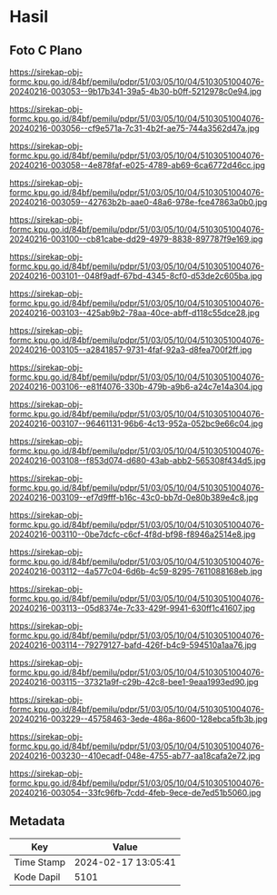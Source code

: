 # Hasil

## Foto C Plano

https://sirekap-obj-formc.kpu.go.id/84bf/pemilu/pdpr/51/03/05/10/04/5103051004076-20240216-003053--9b17b341-39a5-4b30-b0ff-5212978c0e94.jpg

https://sirekap-obj-formc.kpu.go.id/84bf/pemilu/pdpr/51/03/05/10/04/5103051004076-20240216-003056--cf9e571a-7c31-4b2f-ae75-744a3562d47a.jpg

https://sirekap-obj-formc.kpu.go.id/84bf/pemilu/pdpr/51/03/05/10/04/5103051004076-20240216-003058--4e878faf-e025-4789-ab69-6ca6772d46cc.jpg

https://sirekap-obj-formc.kpu.go.id/84bf/pemilu/pdpr/51/03/05/10/04/5103051004076-20240216-003059--42763b2b-aae0-48a6-978e-fce47863a0b0.jpg

https://sirekap-obj-formc.kpu.go.id/84bf/pemilu/pdpr/51/03/05/10/04/5103051004076-20240216-003100--cb81cabe-dd29-4979-8838-897787f9e169.jpg

https://sirekap-obj-formc.kpu.go.id/84bf/pemilu/pdpr/51/03/05/10/04/5103051004076-20240216-003101--048f9adf-67bd-4345-8cf0-d53de2c605ba.jpg

https://sirekap-obj-formc.kpu.go.id/84bf/pemilu/pdpr/51/03/05/10/04/5103051004076-20240216-003103--425ab9b2-78aa-40ce-abff-d118c55dce28.jpg

https://sirekap-obj-formc.kpu.go.id/84bf/pemilu/pdpr/51/03/05/10/04/5103051004076-20240216-003105--a2841857-9731-4faf-92a3-d8fea700f2ff.jpg

https://sirekap-obj-formc.kpu.go.id/84bf/pemilu/pdpr/51/03/05/10/04/5103051004076-20240216-003106--e81f4076-330b-479b-a9b6-a24c7e14a304.jpg

https://sirekap-obj-formc.kpu.go.id/84bf/pemilu/pdpr/51/03/05/10/04/5103051004076-20240216-003107--96461131-96b6-4c13-952a-052bc9e66c04.jpg

https://sirekap-obj-formc.kpu.go.id/84bf/pemilu/pdpr/51/03/05/10/04/5103051004076-20240216-003108--f853d074-d680-43ab-abb2-565308f434d5.jpg

https://sirekap-obj-formc.kpu.go.id/84bf/pemilu/pdpr/51/03/05/10/04/5103051004076-20240216-003109--ef7d9fff-b16c-43c0-bb7d-0e80b389e4c8.jpg

https://sirekap-obj-formc.kpu.go.id/84bf/pemilu/pdpr/51/03/05/10/04/5103051004076-20240216-003110--0be7dcfc-c6cf-4f8d-bf98-f8946a2514e8.jpg

https://sirekap-obj-formc.kpu.go.id/84bf/pemilu/pdpr/51/03/05/10/04/5103051004076-20240216-003112--4a577c04-6d6b-4c59-8295-7611088168eb.jpg

https://sirekap-obj-formc.kpu.go.id/84bf/pemilu/pdpr/51/03/05/10/04/5103051004076-20240216-003113--05d8374e-7c33-429f-9941-630ff1c41607.jpg

https://sirekap-obj-formc.kpu.go.id/84bf/pemilu/pdpr/51/03/05/10/04/5103051004076-20240216-003114--79279127-bafd-426f-b4c9-594510a1aa76.jpg

https://sirekap-obj-formc.kpu.go.id/84bf/pemilu/pdpr/51/03/05/10/04/5103051004076-20240216-003115--37321a9f-c29b-42c8-bee1-9eaa1993ed90.jpg

https://sirekap-obj-formc.kpu.go.id/84bf/pemilu/pdpr/51/03/05/10/04/5103051004076-20240216-003229--45758463-3ede-486a-8600-128ebca5fb3b.jpg

https://sirekap-obj-formc.kpu.go.id/84bf/pemilu/pdpr/51/03/05/10/04/5103051004076-20240216-003230--410ecadf-048e-4755-ab77-aa18cafa2e72.jpg

https://sirekap-obj-formc.kpu.go.id/84bf/pemilu/pdpr/51/03/05/10/04/5103051004076-20240216-003054--33fc96fb-7cdd-4feb-9ece-de7ed51b5060.jpg


## Metadata

| Key        | Value               |
| ---------- | ------------------- |
| Time Stamp | 2024-02-17 13:05:41 |
| Kode Dapil | 5101                |



